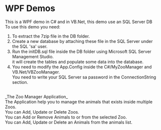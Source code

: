 # WPF Demos

This is a WPF demo in C# and in VB.Net, this demo use an SQL Server DB</br>
To use this demo you need:
1. To extract the 7zip file in the DB folder.
2. Create a new database by attaching these file in the SQL Server under the SQL 'sa' user.
3. Run the initDB.sql file inside the DB folder using Microsoft SQL Server Management Studio.</br>
   it will create the tables and populate some data into the database.
4. You need to modify the App.Config inside the C#/MyZooManager and VB.Net/VBZooManager.</br>
    You need to write your SQL Server sa password in the ConnectionString section.</br>
</br>
_The Zoo Manager Application_</br>
The Application help you to manage the animals that exists inside multiple Zoos.</br>
You can Add, Update or Delete Zoos.</br>
You can Add or Remove Animals to or from the selected Zoo.</br>
You can Add, Update or Delete an Animals from the animals list.

